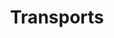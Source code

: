 ---
title: Transports
description: Lorem ipsum dolor sit amet, consectetur adipiscing elit.
path: transport
---